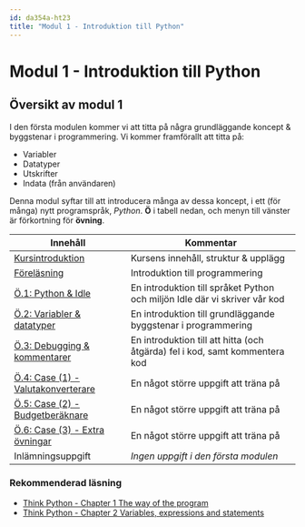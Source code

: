 ```yaml
---
id: da354a-ht23
title: "Modul 1 - Introduktion till Python"
---
```


# Modul 1 - Introduktion till Python

## Översikt av modul 1

I den första modulen kommer vi att titta på några grundläggande koncept &amp; byggstenar i programmering. Vi kommer framförallt att titta på:

- Variabler
- Datatyper
- Utskrifter
- Indata (från användaren)

Denna modul syftar till att introducera många av dessa koncept, i ett (för många) nytt programspråk, _Python_. **Ö** i tabell nedan, och menyn till vänster är förkortning för **övning**.

| Innehåll | Kommentar |
| --- | --- |
| [Kursintroduktion](../course) | Kursens innehåll, struktur & upplägg |
| [Föreläsning](../lecture) | Introduktion till programmering |
| [Ö.1: Python & Idle](../ex-1) | En introduktion till språket Python och miljön Idle där vi skriver vår kod |
| [Ö.2: Variabler & datatyper](../ex-2) | En introduktion till grundläggande byggstenar i programmering |
| [Ö.3: Debugging & kommentarer](../ex-3) | En introduktion till att hitta (och åtgärda) fel i kod, samt kommentera kod |
| [Ö.4: Case (1) - Valutakonverterare](../ex-4) | En något större uppgift att träna på |
| [Ö.5: Case (2) - Budgetberäknare](../ex-5) | En något större uppgift att träna på |
| [Ö.6: Case (3) - Extra övningar](../ex-6) | En något större uppgift att träna på |
| Inlämningsuppgift | *Ingen uppgift i den första modulen* |

### Rekommenderad läsning

- [Think Python - Chapter 1 The way of the program](http://greenteapress.com/thinkpython2/html/thinkpython2002.html)
- [Think Python - Chapter 2 Variables, expressions and statements](http://greenteapress.com/thinkpython2/html/thinkpython2003.html)